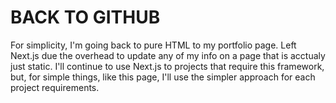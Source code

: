 # BACK TO GITHUB

For simplicity, I'm going back to pure HTML to my portfolio page. Left Next.js due the overhead to update any of my info
on a page that is acctualy just static. I'll continue to use Next.js to projects that require this framework, but, for
simple things, like this page, I'll use the simpler approach for each project requirements.
